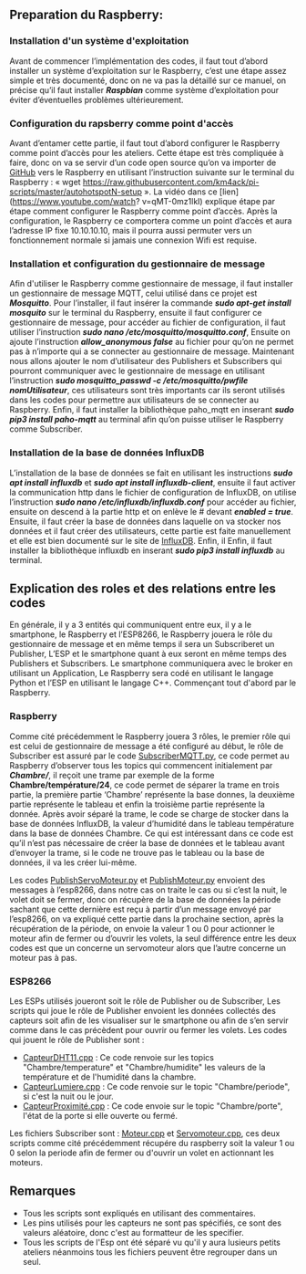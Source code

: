 ## Preparation du Raspberry:

### Installation d'un système d'exploitation
Avant de commencer l’implémentation des codes, il faut tout d’abord installer un système d’exploitation sur le Raspberry, c’est une étape assez simple et très documenté, donc on   ne va pas la détaillé sur ce manuel, on précise qu’il faut installer ***Raspbian*** comme système d’exploitation pour éviter d’éventuelles problèmes ultérieurement.

### Configuration du rapsberry comme point d'accès
Avant d’entamer cette partie, il faut tout d’abord configurer le Raspberry comme point d’accès pour les ateliers. Cette étape est très compliquée à faire, donc on va se servir     d’un code open source qu’on va importer de [GitHub](https://github.com/km4ack/pi-scripts/blob/master/autohotspotN-setup) vers le Raspberry en utilisant l’instruction suivante     sur le terminal du Raspberry : « wget https://raw.githubusercontent.com/km4ack/pi-scripts/master/autohotspotN-setup ». La vidéo dans ce [lien](https://www.youtube.com/watch?       v=qMT-0mz1lkI) explique étape par étape comment configurer le Raspberry comme point d’accès.
Après la configuration, le Raspberry ce comportera comme un point d’accès et aura l’adresse IP fixe 10.10.10.10, mais il pourra aussi permuter vers un fonctionnement normale si   jamais une connexion Wifi est requise.

### Installation et configuration du gestionnaire de message
Afin d'utiliser le Raspberry comme gestionnaire de message, il faut installer un gestionnaire de message MQTT, celui utilisé dans ce projet est ***Mosquitto***.
Pour l’installer, il faut insérer la commande ***sudo apt-get install mosquito*** sur le terminal du Raspberry, ensuite il faut configurer ce gestionnaire de message, pour accéder au fichier de configuration, il faut utiliser l’instruction ***sudo nano /etc/mosquitto/mosquitto.conf***, Ensuite on ajoute l’instruction ***allow_anonymous false*** au fichier pour qu’on ne permet pas à n’importe qui a se connecter au gestionnaire de message.
Maintenant nous allons ajouter le nom d’utilisateur des Publishers et Subscribers qui pourront communiquer avec le gestionnaire de message en utilisant l’instruction ***sudo mosquitto_passwd -c /etc/mosquitto/pwfile nomUtilisateur***, ces utilisateurs sont très importants car ils seront utilisés dans les codes pour permettre aux utilisateurs de se connecter au Raspberry.
Enfin, il faut installer la bibliothèque paho_mqtt en inserant ***sudo pip3 install paho-mqtt*** au terminal afin qu’on puisse utiliser le Raspberry comme Subscriber.

### Installation de la base de données InfluxDB
L’installation de la base de données se fait en utilisant les instructions ***sudo apt install influxdb*** et ***sudo apt install influxdb-client***, ensuite il faut activer la communication http dans le fichier de configuration de InfluxDB, on utilise l’instruction ***sudo nano /etc/influxdb/influxdb.conf*** pour accéder au fichier, ensuite on descend à la partie http et on enlève le # devant ***enabled = true***.
Ensuite, il faut créer la base de données dans laquelle on va stocker nos données et il faut créer des utilisateurs, cette partie est faite manuellement et elle est bien documenté sur le site de [InfluxDB](https://docs.influxdata.com/influxdb/v2.1/get-started/).
Enfin, il Enfin, il faut installer la bibliothèque influxdb en inserant ***sudo pip3 install influxdb*** au terminal.

## Explication des roles et des relations entre les codes
En générale, il y a 3 entités qui communiquent entre eux, il y a le smartphone, le Raspberry et l’ESP8266, le Raspberry jouera le rôle du gestionnaire de message et en même temps il sera un Subscriberet un Publisher, L’ESP et le smartphone quant à eux seront en même temps des Publishers et Subscribers.
Le smartphone communiquera avec le broker en utilisant un Application, Le Raspberry sera codé en utilisant le langage Python et l’ESP en utilisant le langage C++.
Commençant tout d'abord par le Raspberry.

### Raspberry
Comme cité précédemment le Raspberry jouera 3 rôles, le premier rôle qui est celui de gestionnaire de message a été configuré au début, le rôle de Subscriber est assuré par le code [SubscriberMQTT.py](https://github.com/AmirAmami/StayLazy/blob/main/Deuxi%C3%A8me%20Seance/Raspberry/SubscriberMQTT.py), ce code permet au Raspberry d’observer tous les topics qui commencent initialement par ***Chambre/***, il reçoit une trame par exemple de la forme **Chambre/température/24**, ce code permet de séparer la trame en trois partie, la première partie ‘Chambre’ représente la base donnes, la deuxième partie représente le tableau et enfin la troisième partie représente la donnée. Après avoir séparé la trame, le code se charge de stocker dans la base de données InfluxDB, la valeur d’humidité dans le tableau température dans la base de données Chambre. Ce qui est intéressant dans ce code est qu’il n’est pas nécessaire de créer la base de données et le tableau avant d’envoyer la trame, si le code ne trouve pas le tableau ou la base de données, il va les créer lui-même.

Les codes [PublishServoMoteur.py](https://github.com/AmirAmami/StayLazy/blob/main/Deuxi%C3%A8me%20Seance/Raspberry/PublishServoMoteur.py) et [PublishMoteur.py](https://github.com/AmirAmami/StayLazy/blob/main/Deuxi%C3%A8me%20Seance/Raspberry/PublishMoteur.py) envoient des messages à l’esp8266, dans notre cas on traite le cas ou si c’est la nuit, le volet doit se fermer, donc on récupère de la base de données la période sachant que cette dernière est reçu à partir d’un message envoyé par l’esp8266, on va expliqué cette partie dans la prochaine section, après la récupération de la période, on envoie la valeur 1 ou 0 pour actionner le moteur afin de fermer ou d’ouvrir les volets, la seul différence entre les deux codes est que un concerne un servomoteur alors que l’autre concerne un moteur pas à pas.

### ESP8266
Les ESPs utilisés joueront soit le rôle de Publisher ou de Subscriber, Les scripts qui joue le rôle de Publisher envoient les données collectés des capteurs soit afin de les visualiser sur le smartphone ou afin de s’en servir comme dans le cas précèdent pour ouvrir ou fermer les volets. Les codes qui jouent le rôle de Publisher sont :
- [CapteurDHT11.cpp](https://github.com/AmirAmami/StayLazy/blob/main/Deuxi%C3%A8me%20Seance/Esp8266/CapteurDHT11.cpp) : Ce code renvoie sur les topics "Chambre/temperature" et "Chambre/humidite" les valeurs de la température et de l'humidité dans la chambre.
- [CapteurLumiere.cpp](https://github.com/AmirAmami/StayLazy/blob/main/Deuxi%C3%A8me%20Seance/Esp8266/CapteurLumiere.cpp) : Ce code renvoie sur le topic "Chambre/periode", si c'est la nuit ou le jour.
- [CapteurProximité.cpp](https://github.com/AmirAmami/StayLazy/blob/main/Deuxi%C3%A8me%20Seance/Esp8266/CapteurProximit%C3%A9.cpp) : Ce code envoie sur le topic "Chambre/porte", l'état de la porte si elle ouverte ou fermé.

Les fichiers Subscriber sont : [Moteur.cpp](https://github.com/AmirAmami/StayLazy/blob/main/Deuxi%C3%A8me%20Seance/Esp8266/Moteur.cpp) et [Servomoteur.cpp](https://github.com/AmirAmami/StayLazy/blob/main/Deuxi%C3%A8me%20Seance/Esp8266/Servomoteur.cpp), ces deux scripts comme cité précédemment récupére du raspberry soit la valeur 1 ou 0 selon la periode afin de fermer ou d'ouvrir un volet en actionnant les moteurs.

## Remarques
- Tous les scripts sont expliqués en utilisant des commentaires.
- Les pins utilisés pour les capteurs ne sont pas spécifiés, ce sont des valeurs aléatoire, donc c'est au formatteur de les specifier.
- Tous les scripts de l'Esp ont été séparé vu qu'il y aura lusieurs petits ateliers néanmoins tous les fichiers peuvent être regrouper dans un seul.

